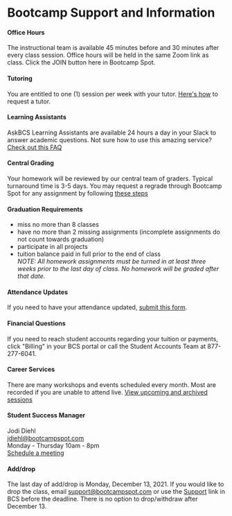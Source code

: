 # Bootcamp Support and Information

#### Office Hours
The instructional team is available 45 minutes before and 30 minutes after every class session.  Office hours will be held in the same Zoom link as class.  Click the JOIN button here in Bootcamp Spot.

#### Tutoring
You are entitled to one (1) session per week with your tutor.  [Here's how](https://docs.google.com/document/d/16ToSjwUYXsgjJ_5A7iGJV9Jnkx_vKbw8e_pfufLl-RU/edit) to request a tutor.

#### Learning Assistants
AskBCS Learning Assistants are available 24 hours a day in your Slack to answer academic questions.  Not sure how to use this amazing service? [Check out this FAQ](https://bootcampspot.com/askbcs/support) 

#### Central Grading  
Your homework will be reviewed by our central team of graders.  Typical turnaround time is 3-5 days.  You may request a regrade through Bootcamp Spot for any assignment by following [these steps](https://docs.google.com/document/d/1YPnPQt74XCUZtBSLn8fp6-Rg9SP37HHOdnZDCHeZVEc/edit?usp=sharing)

#### Graduation Requirements  
* miss no more than 8 classes
* have no more than 2 missing assignments (incomplete assignments do not count towards graduation)
* participate in all projects
* tuition balance paid in full prior to the end of class  
_NOTE: All homework assignments must be turned in at least three weeks prior to the last day of class.  No homework will be graded after that date._

#### Attendance Updates
If you need to have your attendance updated, [submit this form](https://forms.gle/HHYEop7cJNQ9qJy19).

#### Financial Questions   
If you need to reach student accounts regarding your tuition or payments, click "Billing" in your BCS portal or call the Student Accounts Team at 877-277-6041.

#### Career Services
There are many workshops and events scheduled every month. Most are recorded if you are unable to attend live. [View upcoming and archived sessions](https://careernetworkevents.splashthat.com/)  

#### Student Success Manager 
Jodi Diehl  
[jdiehl@bootcampspot.com](jdiehl@bootcampspot.com)  
Monday - Thursday 10am - 8pm  
[Schedule a meeting](https://www.calendly.com/jodi-diehl)  

#### Add/drop
The last day of add/drop is Monday, December 13, 2021.  If you would like to drop the class, email [support@bootcampspot.com](support@bootcampspot.com) or use the [Support](https://www.bootcampspot.com/support) link in BCS before the deadline.  There is no option to drop/withdraw after December 13.
